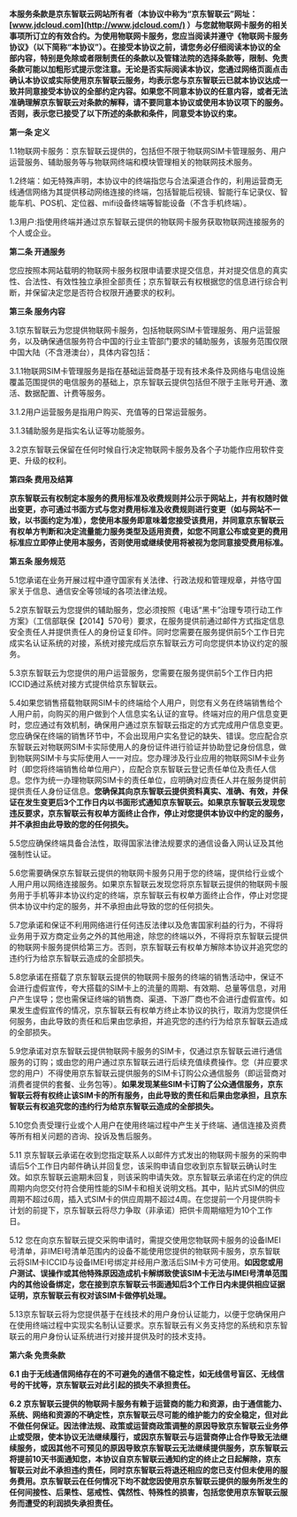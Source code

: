 **本服务条款是京东智联云网站所有者（本协议中称为“京东智联云”网址：[www.jdcloud.com](http://www.jdcloud.com/) ）与您就物联网卡服务的相关事项所订立的有效合约。为使用物联网卡服务，您应当阅读并遵守《物联网卡服务协议》（以下简称“本协议”）。在接受本协议之前，请您务必仔细阅读本协议的全部内容，特别是免除或者限制责任的条款以及管辖法院的选择条款等，限制、免责条款可能以加粗形式提示您注意。无论是否实际阅读本协议，您通过网络页面点击确认本协议或实际使用京东智联云服务，均表示您与京东智联云已就本协议达成一致并同意接受本协议的全部约定内容。如果您不同意本协议的任意内容，或者无法准确理解京东智联云对条款的解释，请不要同意本协议或使用本协议项下的服务。否则，表示您已接受了以下所述的条款和条件，同意受本协议约束。**

**第一条 定义**

1.1物联网卡服务：京东智联云提供的，包括但不限于物联网SIM卡管理服务、用户运营服务、辅助服务等与物联网终端和模块管理相关的物联网技术服务。

1.2终端：如无特殊声明，本协议中的终端指您与合法渠道合作的，利用运营商无线通信网络为其提供移动网络连接的终端，包括智能后视镜、智能行车记录仪、智能车机、POS机、定位器、mifi设备终端等智能设备（不含手机终端）。

1.3用户:指使用终端并通过京东智联云提供的物联网卡服务获取物联网连接服务的个人或企业。

**第二条 开通服务**

您应按照本网站载明的物联网卡服务权限申请要求提交信息，并对提交信息的真实性、合法性、有效性独立承担全部责任；京东智联云有权根据您的信息进行综合判断，并保留决定您是否符合权限开通要求的权利。

**第三条 服务内容**

3.1京东智联云为您提供物联网卡服务，包括物联网SIM卡管理服务、用户运营服务，以及确保通信服务符合中国的行业主管部门要求的辅助服务，该服务范围仅限中国大陆（不含港澳台），具体内容包括：

3.1.1物联网SIM卡管理服务是指在基础运营商基于现有技术条件及网络与电信设施覆盖范围提供的电信服务的基础上，京东智联云提供包括但不限于主账号开通、激活、数据配置、计费等服务。

3.1.2用户运营服务是指用户购买、充值等的日常运营服务。

3.1.3辅助服务是指实名认证等功能服务。

3.2京东智联云保留在任何时候自行决定物联网卡服务及各个子功能作应用软件变更、升级的权利。

**第四条 费用及结算**

**京东智联云有权制定本服务的费用标准及收费规则并公示于网站上，并有权随时做出变更，亦可通过书面方式与您对费用标准及收费规则进行变更（如与网站不一致，以书面约定为准），您使用本服务即意味着您接受该费用，并同意京东智联云有权单方判断和决定流量能力服务类型及适用资费，如您不同意公布或变更的费用标准应立即停止使用本服务，否则使用或继续使用将被视为您同意接受费用标准。**

**第五条 服务规范**

5.1您承诺在业务开展过程中遵守国家有关法律、行政法规和管理规章，并恪守国家关于信息、通信安全等领域的各项法律法规。

5.2京东智联云为您提供的辅助服务，您必须按照《电话“黑卡”治理专项行动工作方案》（工信部联保【2014】570号）要求，在服务提供前通过邮件方式指定信息安全责任人并提供责任人的身份证复印件。同时您需要在服务提供前5个工作日完成实名认证系统的对接，系统对接完成后京东智联云方可向您提供本协议约定的服务。

5.3京东智联云为您提供的用户运营服务，您需要在服务提供前5个工作日内把ICCID通过系统对接方式提供给京东智联云。

5.4如果您销售搭载物联网SIM卡的终端给个人用户，则您有义务在终端销售给个人用户前，向购买的用户做到个人信息实名认证的宣导。终端对应的用户信息变更时，您应通过有效机制，确保用户通过京东智联云指定的方式完成用户信息变更。您应确保在终端的销售环节中，不会出现用户实名登记的缺失、错误。您应配合京东智联云对物联网SIM卡实际使用人的身份证件进行验证并协助登记身份信息，做到物联网SIM卡与实际使用人一一对应。您办理涉及行业应用的物联网SIM卡业务时（即您将终端销售给单位用户），应配合京东智联云登记责任单位及责任人信息。您作为统一办理物联网SIM卡的责任单位，应明确对应责任人并在服务提供前提供责任人身份证信息。**您确保其向京东智联云提供资料真实、准确、有效，并保证在发生变更后3个工作日内以书面形式通知京东智联云。如果京东智联云发现您违反要求，京东智联云有权单方面终止合作，停止对您提供本协议中约定的服务，并不承担由此导致的您的任何损失。**

5.5您应确保终端具备合法性，取得国家法律法规要求的通信设备入网认证及其他强制性认证。

5.6您需要确保京东智联云提供的物联网卡服务只用于您的终端，提供给行业或个人用户用以网络连接服务。如果京东智联云发现您将京东智联云提供的物联网卡服务用于手机等非本协议约定的终端，京东智联云有权单方面终止合作，停止对您提供本协议中约定的服务，并不承担由此导致的您的任何损失。

5.7您承诺和保证不利用网络进行任何违反法律以及危害国家利益的行为，不得将业务用于双方商定业务之外的其他用途，除您的终端以外，不得将京东智联云提供的物联网卡服务提供给第三方。否则，京东智联云有权单方解除本协议并追究您的违约行为给京东智联云造成的全部损失。

5.8您承诺在搭载了京东智联云提供的物联网卡服务的终端的销售活动中，保证不会进行虚假宣传，夸大搭载的SIM卡上的流量的周期、有效期、总量等信息，对用户产生误导；您也需保证终端的销售商、渠道、下游厂商也不会进行虚假宣传。如果发生虚假宣传的情况，京东智联云有权单方终止本协议的执行，取消为您提供任何服务，由此导致的责任和后果由您承担，并追究您的违约行为给京东智联云造成的全部损失。

5.9您承诺对京东智联云提供物联网卡服务的SIM卡，仅通过京东智联云进行通信服务的订购；或由您的用户通过京东智联云进行后续充值续费操作。您（并应要求您的用户）不得使用京东智联云提供服务的SIM卡订购公众通信服务（即运营商对消费者提供的套餐、业务包等）。**如果发现某些SIM卡订购了公众通信服务，京东智联云将有权终止该SIM卡的所有服务，由此导致的责任和后果由您承担，且京东智联云有权追究您的违约行为给京东智联云造成的全部损失。**

5.10您负责受理行业或个人用户在使用终端过程中产生关于终端、通信连接及资费等所有相关问题的咨询、投诉及售后服务。

5.11 京东智联云承诺在收到您指定联系人以邮件方式发出的物联网卡服务的采购申请后5个工作日内邮件确认并回复您，该采购申请自您收到京东智联云确认时生效。如京东智联云逾期未回复，则该采购申请失效。京东智联云承诺在约定的供应周期内向您交付符合使用性能的SIM卡和相关说明文档。其中，贴片式SIM的供应周期不超过6周，插入式SIM卡的供应周期不超过4周。在您提前一个月提供购卡计划的前提下，京东智联云将尽力争取（非承诺）把供卡周期缩短为10个工作日。

5.12 您在向京东智联云提交采购申请时，需提交使用您物联网卡服务的设备IMEI号清单，非IMEI号清单范围内的设备不能使用您提供的物联网卡服务，京东智联云将SIM卡ICCID与设备IMEI号绑定并经用户激活后SIM卡方可使用。**如因您或用户测试、误操作或其他特殊原因造成机卡解绑致使该SIM卡无法与IMEI号清单范围内的其他设备绑定，您在接到京东智联云书面通知后3个工作日内未提供相应证据证明，京东智联云有权对该SIM卡做停机处理。**

5.13京东智联云将为您提供基于在线技术的用户身份认证能力，以便于您确保用户在使用终端过程中实现实名制认证要求。京东智联云有义务支持您的系统和京东智联云的用户身份认证系统进行对接并提供及时的技术支持。

**第六条 免责条款**

**6.1 由于无线通信网络存在的不可避免的通信不稳定性，如无线信号盲区、无线信号的干扰等，京东智联云对此引起的损失不承担责任。**

**6.2 京东智联云提供的物联网卡服务有赖于运营商的能力和资源，由于通信能力、系统、网络和资源的不确定性，京东智联云尽可能的维护能力的安全稳定，但对此不做任何保证。因法律法规、政策或运营商政策调整的原因导致京东智联云业务停止或受限，使本协议无法继续履行，或因京东智联云与运营商停止合作导致无法继续服务，或因其他不可预见的原因导致京东智联云无法继续提供服务，京东智联云将提前10天书面通知您，本协议自京东智联云通知约定的终止之日起解除，京东智联云对此不承担违约责任，同时京东智联云将退还相应的您已支付但未使用的服务费用。京东智联云在任何情况下均不就您因使用京东智联云提供的服务所发生的任何间接性、后果性、惩戒性、偶然性、特殊性的损害，包括您使用京东智联云服务而遭受的利润损失承担责任。**


